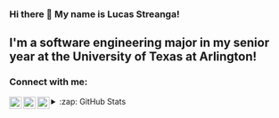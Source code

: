 ### Hi there 👋 My name is Lucas Streanga!
## I'm a software engineering major in my senior year at the University of Texas at Arlington!

### Connect with me:

[<img align="left" alt="LinkedIn" width="22px" src="https://cdn.jsdelivr.net/npm/simple-icons@v3/icons/linkedin.svg" />][linkedin]
[<img align="left" alt="Instagram" width="22px" src="https://cdn.jsdelivr.net/npm/simple-icons@v3/icons/instagram.svg" />][instagram]
[<img align="left" alt="Stackoverflow" width="22px" src="https://cdn.jsdelivr.net/npm/simple-icons@v3/icons/stackoverflow.svg" />][stackoverflow]


<details>
  <summary>:zap: GitHub Stats</summary>

  <img align="left" alt="GitHub Stats" src="https://github-readme-stats.vercel.app/api?username=lucas-streanga&show_icons=true&hide_border=true" />
</details>

[instagram]: https://www.instagram.com/lucas_streanga/
[linkedin]: https://linkedin.com/in/lucas-streanga-1a16891ab
[stackoverflow]: https://stackoverflow.com/users/14140258/lucas-streanga
